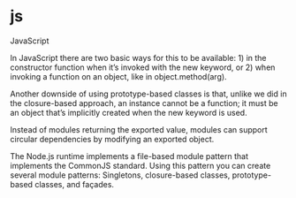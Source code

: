 # js
JavaScript

In JavaScript there are two basic ways for this to be available: 1) in the constructor function
when it’s invoked with the new keyword, or 2) when invoking a function on an object, like
in object.method(arg).

Another downside of using prototype-based classes is that, unlike we did in the closure-based
approach, an instance cannot be a function; it must be an object that’s implicitly created when
the new keyword is used.

Instead of modules returning the exported value, modules can support circular dependencies by
modifying an exported object.

The Node.js runtime implements a file-based module pattern that implements the CommonJS
standard. Using this pattern you can create several module patterns: Singletons, closure-based
classes, prototype-based classes, and façades.
